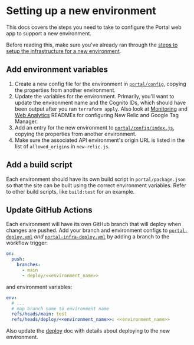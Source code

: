 # Setting up a new environment

This docs covers the steps you need to take to configure the Portal web app to support a new environment.

Before reading this, make sure you've already ran through the [steps to setup the infrastructure for a new environment](../creating-environments.md).

## Add environment variables

1. Create a new config file for the environment in [`portal/config`](../../portal/config), copying the properties from another environment.
1. Update the variables for the environment. Primarily, you'll want to update the environment name and the Cognito IDs, which should have been output after you ran `terraform apply`. Also look at [Monitoring](./monitoring.md) and [Web Analytics](./web-analytics.md) READMEs for configuring New Relic and Google Tag Manager.
1. Add an entry for the new environment to [`portal/config/index.js`](../../portal/config/index.js), copying the properties from another environment.
1. Make sure the associated API environment's origin URL is listed in the list of `allowed_origins` in `new-relic.js`.

## Add a build script

Each environment should have its own build script in `portal/package.json` so that the site can be built using the correct environment variables. Refer to other build scripts, like `build:test` for an example.

## Update GitHub Actions

Each environment will have its own GitHub branch that will deploy when changes are pushed. Add your branch and environment configs to [`portal-deploy.yml`](../../.github/workflows/portal-deploy.yml) _and_ [`portal-infra-deploy.yml`](../../.github/workflows/portal-infra-deploy.yml) by adding a branch to the workflow trigger:

```yml
on:
  push:
    branches:
      - main
      - deploy/<<environment_name>>
```

and environment variables:

```yml
env:
  # ...
  # map branch name to environment name
  refs/heads/main: test
  refs/heads/deploy/<<environment_name>>: <<environment_name>>
```

Also update the [deploy](./deployment.md) doc with details about deploying to the new environment.
